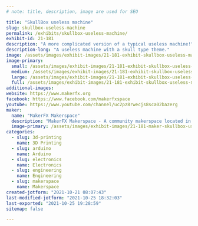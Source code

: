 ```yaml
---
# note: title, description, image are used for SEO

title: "SkullBox useless machine"
slug: skullbox-useless-machine
permalink: /exhibits/skullbox-useless-machine/
exhibit-id: 21-181
description: "A more complicated version of a typical useless machine!"
description-long: "A useless machine with a skull type theme."
image: /assets/images/exhibit-images/21-181-exhibit-skullbox-useless-machine-img-20190531-120039867-large.jpg
image-primary: 
  small: /assets/images/exhibit-images/21-181-exhibit-skullbox-useless-machine-img-20190531-120039867-small.jpg
  medium: /assets/images/exhibit-images/21-181-exhibit-skullbox-useless-machine-img-20190531-120039867-medium.jpg
  large: /assets/images/exhibit-images/21-181-exhibit-skullbox-useless-machine-img-20190531-120039867-large.jpg
  full: /assets/images/exhibit-images/21-181-exhibit-skullbox-useless-machine-img-20190531-120039867-full.jpg
additional-images: 
website: https://www.makerfx.org
facebook: https://www.facebook.com/makerfxspace 
youtube: https://www.youtube.com/channel/uc2pz8rwecjs8sca02bazerg
maker: 
  name: "MakerFX Makerspace"
  description: "MakerFX Makerspace - A community makerspace located in Orlando, FL with the tools, resources and community to help you bring your idea to life!"
  image-primary: /assets/images/exhibit-images/21-181-maker-skullbox-useless-machine-download-medium.png
categories: 
  - slug: 3d-printing
    name: 3D Printing
  - slug: arduino
    name: Arduino
  - slug: electronics
    name: Electronics
  - slug: engineering
    name: Engineering
  - slug: makerspace
    name: Makerspace
created-jotform: "2021-10-21 08:07:43"
last-modified-jotform: "2021-10-25 18:32:03"
last-exported: "2021-10-25 19:28:59"
sitemap: false

---
```

